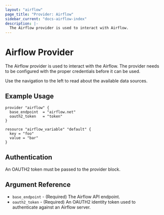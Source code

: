 ```yaml
---
layout: "airflow"
page_title: "Provider: Airflow"
sidebar_current: "docs-airflow-index"
description: |-
  The Airflow provider is used to interact with Airflow.
---
```


# Airflow Provider

The Airflow provider is used to interact with the Airflow. The
provider needs to be configured with the proper credentials before it can be
used.

Use the navigation to the left to read about the available data sources.

## Example Usage

```hcl
provider "airflow" {
  base_endpoint  = "airflow.net"
  oauth2_token   = "token"
}

resource "airflow_variable" "default" {
  key = "foo"
  value = "bar"
}
```

## Authentication

An OAUTH2 token must be passed to the provider block.

## Argument Reference

- `base_endpoint` - (Required) The Airflow API endpoint.
- `oauth2_token` - (Required) An OAUTH2 identity token used to authenticate against an Airflow server.
